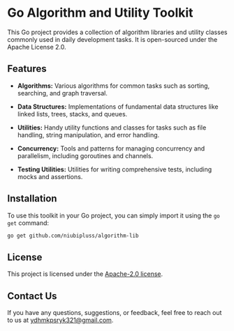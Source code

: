 # Go Algorithm and Utility Toolkit

This Go project provides a collection of algorithm libraries and utility classes commonly used in daily development tasks. It is open-sourced under the Apache License 2.0.

## Features

- **Algorithms:** Various algorithms for common tasks such as sorting, searching, and graph traversal.
  
- **Data Structures:** Implementations of fundamental data structures like linked lists, trees, stacks, and queues.

- **Utilities:** Handy utility functions and classes for tasks such as file handling, string manipulation, and error handling.

- **Concurrency:** Tools and patterns for managing concurrency and parallelism, including goroutines and channels.

- **Testing Utilities:** Utilities for writing comprehensive tests, including mocks and assertions.

## Installation

To use this toolkit in your Go project, you can simply import it using the `go get` command:

```bash
go get github.com/niubipluss/algorithm-lib
```
## License

This project is licensed under the [Apache-2.0 license](LICENSE).

## Contact Us

If you have any questions, suggestions, or feedback, feel free to reach out to us at [ydhmkpsryk321@gmail.com](mailto:ydhmkpsryk321@gmail.com).
